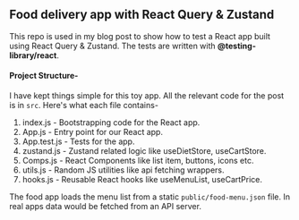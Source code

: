 ## Food delivery app with React Query & Zustand

This repo is used in my blog post to show how to test a React app built using React Query & Zustand. The tests are written with **@testing-library/react**.

#### Project Structure-
I have kept things simple for this toy app. All the relevant code for the post is in `src`. Here's what each file contains-

1. index.js - Bootstrapping code for the React app.
2. App.js - Entry point for our React app.
3. App.test.js - Tests for the app.
4. zustand.js - Zustand related logic like useDietStore, useCartStore.
5. Comps.js - React Components like list item, buttons, icons etc.
6. utils.js - Random JS utilities like api fetching wrappers.
7. hooks.js - Reusable React hooks like useMenuList, useCartPrice.

The food app loads the menu list from a static `public/food-menu.json` file. In real apps data would be fetched from an API server.
